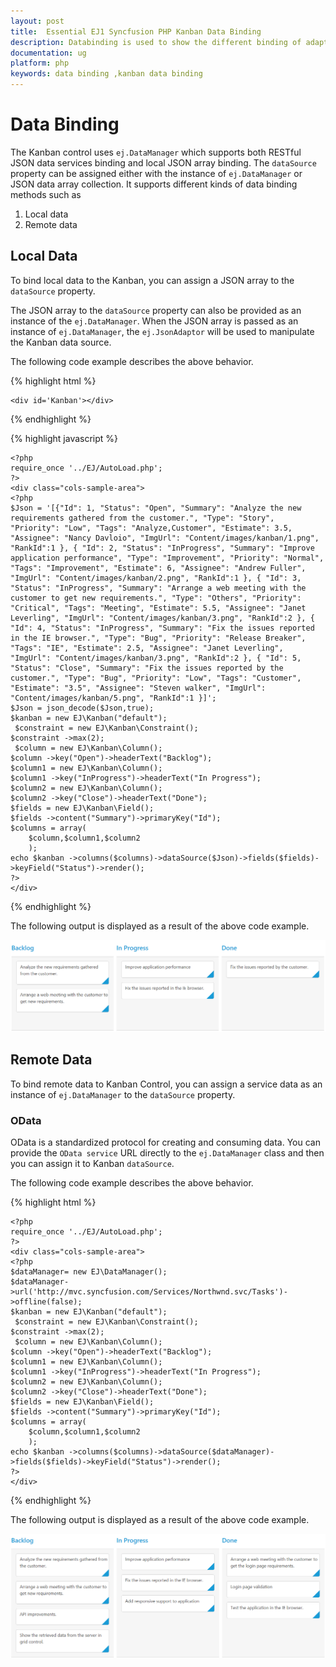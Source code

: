 ```yaml
---
layout: post
title:  Essential EJ1 Syncfusion PHP Kanban Data Binding
description: Databinding is used to show the different binding of adaptor section using Syncfusion PHP Kanban component. 
documentation: ug
platform: php
keywords: data binding ,kanban data binding
---
```


# Data Binding  

The Kanban control uses `ej.DataManager` which supports both RESTful JSON data services binding and local JSON array binding. The `dataSource` property can be assigned either with the instance of `ej.DataManager` or JSON data array collection. It supports different kinds of data binding methods such as

1.	Local data
2.	Remote data

## Local Data

To bind local data to the Kanban, you can assign a JSON array to the `dataSource` property.

The JSON array to the `dataSource` property can also be provided as an instance of the `ej.DataManager`. When the JSON array is passed as an instance of `ej.DataManager`, the `ej.JsonAdaptor` will be used to manipulate the Kanban data source.

The following code example describes the above behavior.


{% highlight html %}

    <div id='Kanban'></div> 

{% endhighlight %}

{% highlight javascript %}

    <?php
    require_once '../EJ/AutoLoad.php';
    ?>
    <div class="cols-sample-area">       
    <?php    
    $Json = '[{"Id": 1, "Status": "Open", "Summary": "Analyze the new requirements gathered from the customer.", "Type": "Story", "Priority": "Low", "Tags": "Analyze,Customer", "Estimate": 3.5, "Assignee": "Nancy Davloio", "ImgUrl": "Content/images/kanban/1.png", "RankId":1 }, { "Id": 2, "Status": "InProgress", "Summary": "Improve application performance", "Type": "Improvement", "Priority": "Normal", "Tags": "Improvement", "Estimate": 6, "Assignee": "Andrew Fuller", "ImgUrl": "Content/images/kanban/2.png", "RankId":1 }, { "Id": 3, "Status": "InProgress", "Summary": "Arrange a web meeting with the customer to get new requirements.", "Type": "Others", "Priority": "Critical", "Tags": "Meeting", "Estimate": 5.5, "Assignee": "Janet Leverling", "ImgUrl": "Content/images/kanban/3.png", "RankId":2 }, { "Id": 4, "Status": "InProgress", "Summary": "Fix the issues reported in the IE browser.", "Type": "Bug", "Priority": "Release Breaker", "Tags": "IE", "Estimate": 2.5, "Assignee": "Janet Leverling", "ImgUrl": "Content/images/kanban/3.png", "RankId":2 }, { "Id": 5, "Status": "Close", "Summary": "Fix the issues reported by the customer.", "Type": "Bug", "Priority": "Low", "Tags": "Customer", "Estimate": "3.5", "Assignee": "Steven walker", "ImgUrl": "Content/images/kanban/5.png", "RankId":1 }]';
    $Json = json_decode($Json,true);
    $kanban = new EJ\Kanban("default");    
	 $constraint = new EJ\Kanban\Constraint();
    $constraint ->max(2);
     $column = new EJ\Kanban\Column();
    $column ->key("Open")->headerText("Backlog");
    $column1 = new EJ\Kanban\Column();    
    $column1 ->key("InProgress")->headerText("In Progress");
    $column2 = new EJ\Kanban\Column();
    $column2 ->key("Close")->headerText("Done");
    $fields = new EJ\Kanban\Field();
    $fields ->content("Summary")->primaryKey("Id");
    $columns = array( 
        $column,$column1,$column2
        );    
    echo $kanban ->columns($columns)->dataSource($Json)->fields($fields)->keyField("Status")->render();
    ?>
    </div>

{% endhighlight %}

The following output is displayed as a result of the above code example.

![Local data in PHP kanban control](Data_Binding_images/Data_Bind_img1.png)

## Remote Data

To bind remote data to Kanban Control, you can assign a service data as an instance of `ej.DataManager` to the `dataSource` property.

### OData

OData is a standardized protocol for creating and consuming data. You can provide the `OData service` URL directly to the `ej.DataManager` class and then you can assign it to Kanban `dataSource`.

The following code example describes the above behavior.

{% highlight html %}

    <?php
    require_once '../EJ/AutoLoad.php';
    ?>
    <div class="cols-sample-area">       
    <?php    
    $dataManager= new EJ\DataManager();
    $dataManager->url('http://mvc.syncfusion.com/Services/Northwnd.svc/Tasks')->offline(false);
    $kanban = new EJ\Kanban("default");    
	 $constraint = new EJ\Kanban\Constraint();
    $constraint ->max(2);
     $column = new EJ\Kanban\Column();
    $column ->key("Open")->headerText("Backlog");
    $column1 = new EJ\Kanban\Column();    
    $column1 ->key("InProgress")->headerText("In Progress");
    $column2 = new EJ\Kanban\Column();
    $column2 ->key("Close")->headerText("Done");
    $fields = new EJ\Kanban\Field();
    $fields ->content("Summary")->primaryKey("Id");
    $columns = array( 
        $column,$column1,$column2
        );    
    echo $kanban ->columns($columns)->dataSource($dataManager)->fields($fields)->keyField("Status")->render();
    ?>
    </div>
    
{% endhighlight %}

The following output is displayed as a result of the above code example.

![Remote data in PHP kanban control](Data_Binding_images/Data_Bind_img2.png)
